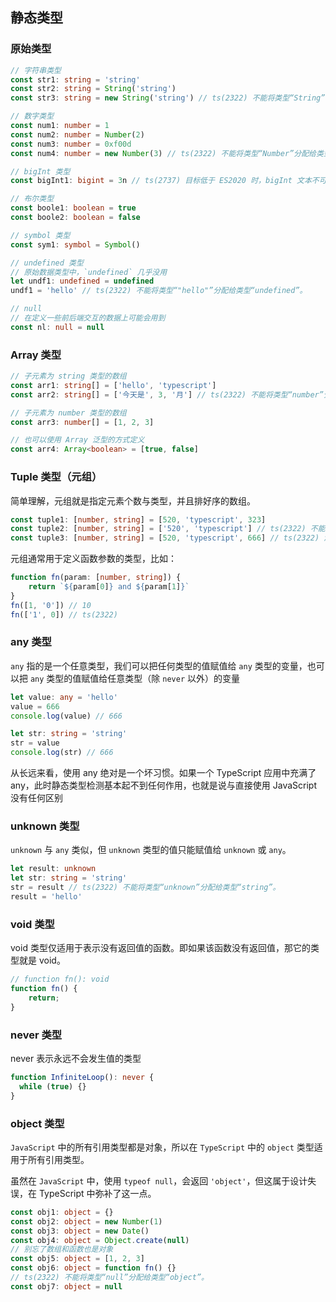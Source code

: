 ## 静态类型

### 原始类型

```typescript
// 字符串类型
const str1: string = 'string'
const str2: string = String('string')
const str3: string = new String('string') // ts(2322) 不能将类型“String”分配给类型“string”。

// 数字类型
const num1: number = 1
const num2: number = Number(2)
const num3: number = 0xf00d
const num4: number = new Number(3) // ts(2322) 不能将类型“Number”分配给类型“number”。

// bigInt 类型
const bigInt1: bigint = 3n // ts(2737) 目标低于 ES2020 时，bigInt 文本不可用。

// 布尔类型
const boole1: boolean = true
const boole2: boolean = false

// symbol 类型
const sym1: symbol = Symbol()

// undefined 类型
// 原始数据类型中，`undefined` 几乎没用
let undf1: undefined = undefined
undf1 = 'hello' // ts(2322) 不能将类型“"hello"”分配给类型“undefined”。

// null
// 在定义一些前后端交互的数据上可能会用到
const nl: null = null
```

### Array 类型

```typescript
// 子元素为 string 类型的数组
const arr1: string[] = ['hello', 'typescript']
const arr2: string[] = ['今天是', 3, '月'] // ts(2322) 不能将类型“number”分配给类型“string”。

// 子元素为 number 类型的数组
const arr3: number[] = [1, 2, 3]

// 也可以使用 Array 泛型的方式定义
const arr4: Array<boolean> = [true, false]
```

### Tuple 类型（元组）

简单理解，元组就是指定元素个数与类型，并且排好序的数组。

```typescript
const tuple1: [number, string] = [520, 'typescript', 323]
const tuple2: [number, string] = ['520', 'typescript'] // ts(2322) 不能将类型“string”分配给类型“number”。
const tuple3: [number, string] = [520, 'typescript', 666] // ts(2322) 源具有 3 个元素，但目标仅允许 2 个。
```

元组通常用于定义函数参数的类型，比如：

```typescript
function fn(param: [number, string]) {
    return `${param[0]} and ${param[1]}`
}
fn([1, '0']) // 10
fn(['1', 0]) // ts(2322)
```

### any 类型

`any` 指的是一个任意类型，我们可以把任何类型的值赋值给 `any` 类型的变量，也可以把 `any` 类型的值赋值给任意类型（除 `never` 以外）的变量

```typescript
let value: any = 'hello'
value = 666
console.log(value) // 666

let str: string = 'string'
str = value
console.log(str) // 666
```

从长远来看，使用 any 绝对是一个坏习惯。如果一个 TypeScript 应用中充满了 any，此时静态类型检测基本起不到任何作用，也就是说与直接使用 JavaScript 没有任何区别

### unknown 类型

`unknown` 与 `any` 类似，但 `unknown` 类型的值只能赋值给 `unknown` 或 `any`。

```typescript
let result: unknown
let str: string = 'string'
str = result // ts(2322) 不能将类型“unknown”分配给类型“string”。
result = 'hello'
```

### void 类型

void 类型仅适用于表示没有返回值的函数。即如果该函数没有返回值，那它的类型就是 void。

```typescript
// function fn(): void
function fn() {
    return;
}
```

### never 类型

never 表示永远不会发生值的类型

```typescript
function InfiniteLoop(): never {
  while (true) {}
}
```

### object 类型

`JavaScript` 中的所有引用类型都是对象，所以在 `TypeScript` 中的 `object` 类型适用于所有引用类型。

虽然在 `JavaScript` 中，使用 `typeof null`，会返回 `'object'`，但这属于设计失误，在 TypeScript 中弥补了这一点。

```typescript
const obj1: object = {}
const obj2: object = new Number(1)
const obj3: object = new Date()
const obj4: object = Object.create(null)
// 别忘了数组和函数也是对象
const obj5: object = [1, 2, 3]
const obj6: object = function fn() {}
// ts(2322) 不能将类型“null”分配给类型“object”。
const obj7: object = null
```
